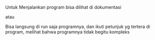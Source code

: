 Untuk Menjalankan program bisa dilihat di dokumentasi

atau

Bisa langsung di run saja programnya, dan ikuti petunjuk yg tertera di program, melihat bahwa programnya tidak begitu kompleks
